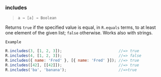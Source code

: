 ### includes

> ```a → [a] → Boolean```

Returns `true` if the specified value is equal, in `R.equals` terms, to at least one element of the given list; `false` otherwise. Works also with strings.

`Example`

```js
R.includes(3, [1, 2, 3]);                         //=> true
R.includes(4, [1, 2, 3]);                         //=> false
R.includes({ name: 'Fred' }, [{ name: 'Fred' }]); //=> true
R.includes([42], [[42]]);                         //=> true
R.includes('ba', 'banana');                       //=>true
```